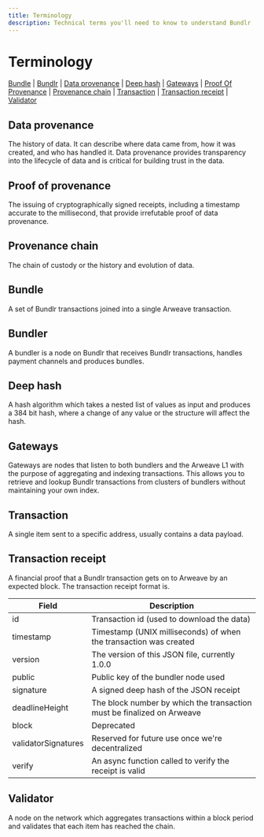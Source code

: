 ```yaml
---
title: Terminology
description: Technical terms you'll need to know to understand Bundlr
---
```


# Terminology

[Bundle](/terminology#bundle) | [Bundlr](/terminology#bundler) | [Data provenance](/terminology#data-provenance) | [Deep hash](/terminology#deep-hash) | [Gateways](/terminology#gateways) | [Proof Of Provenance](/terminology#proof-of-provenance) | [Provenance chain](/terminology#provenance-chain) | [Transaction](/terminology#transaction) | [Transaction receipt](/terminology#transaction-receipt) | [Validator](/terminology#validator)

## Data provenance

The history of data. It can describe where data came from, how it was created, and who has handled it. Data provenance provides transparency into the lifecycle of data and is critical for building trust in the data.

## Proof of provenance

The issuing of cryptographically signed receipts, including a timestamp accurate to the millisecond, that provide irrefutable proof of data provenance.

## Provenance chain

The chain of custody or the history and evolution of data.

## Bundle

A set of Bundlr transactions joined into a single Arweave transaction.

## Bundler

A bundler is a node on Bundlr that receives Bundlr transactions, handles payment channels and produces bundles.

## Deep hash

A hash algorithm which takes a nested list of values as input and produces a 384 bit hash, where a change of any value or the structure will affect the hash.

## Gateways

Gateways are nodes that listen to both bundlers and the Arweave L1 with the purpose of aggregating and indexing transactions. This allows you to retrieve and lookup Bundlr transactions from clusters of bundlers without maintaining your own index.

## Transaction

A single item sent to a specific address, usually contains a data payload.

## Transaction receipt

A financial proof that a Bundlr transaction gets on to Arweave by an expected block.
The transaction receipt format is.

| Field               | Description                                                            |
| ------------------- | ---------------------------------------------------------------------- |
| id                  | Transaction id (used to download the data)                             |
| timestamp           | Timestamp (UNIX milliseconds) of when the transaction was created      |
| version             | The version of this JSON file, currently 1.0.0                         |
| public              | Public key of the bundler node used                                    |
| signature           | A signed deep hash of the JSON receipt                                 |
| deadlineHeight      | The block number by which the transaction must be finalized on Arweave |
| block               | Deprecated                                                             |
| validatorSignatures | Reserved for future use once we're decentralized                       |
| verify              | An async function called to verify the receipt is valid                |

## Validator

A node on the network which aggregates transactions within a block period and validates that each item has reached the chain.
